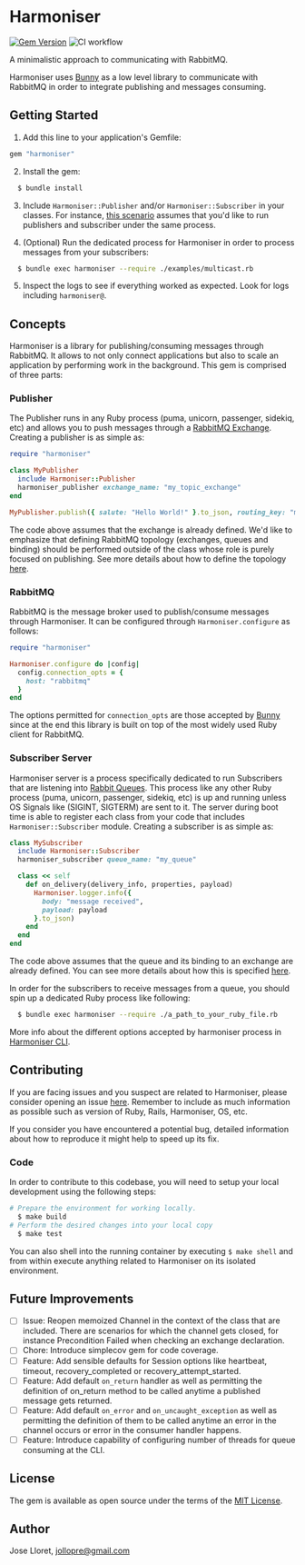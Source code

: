 # Harmoniser

[![Gem Version](https://badge.fury.io/rb/harmoniser.svg)](https://badge.fury.io/rb/harmoniser)
![CI workflow](https://github.com/jollopre/harmoniser/actions/workflows/ci.yml/badge.svg)

A minimalistic approach to communicating with RabbitMQ.

Harmoniser uses [Bunny](https://github.com/ruby-amqp/bunny) as a low level library to communicate with RabbitMQ in order to integrate publishing and messages consuming.

## Getting Started

1. Add this line to your application's Gemfile:

```ruby
gem "harmoniser"
```

2. Install the gem:

```ruby
  $ bundle install
```

3. Include `Harmoniser::Publisher` and/or `Harmoniser::Subscriber` in your classes. For instance, [this scenario](examples/multicast.rb) assumes that you'd like to run publishers and subscriber under the same process.

4. (Optional) Run the dedicated process for Harmoniser in order to process messages from your subscribers:

```sh
  $ bundle exec harmoniser --require ./examples/multicast.rb
```

5. Inspect the logs to see if everything worked as expected. Look for logs including `harmoniser@`.

## Concepts

Harmoniser is a library for publishing/consuming messages through RabbitMQ. It allows to not only connect applications but also to scale an application by performing work in the background. This gem is comprised of three parts:

### Publisher

The Publisher runs in any Ruby process (puma, unicorn, passenger, sidekiq, etc) and allows you to
push messages through a [RabbitMQ Exchange](https://www.rabbitmq.com/tutorials/amqp-concepts.html#exchanges). Creating a publisher is as simple as:

```ruby
require "harmoniser"

class MyPublisher
  include Harmoniser::Publisher
  harmoniser_publisher exchange_name: "my_topic_exchange"
end

MyPublisher.publish({ salute: "Hello World!" }.to_json, routing_key: "my_resource.foo.bar")
```

The code above assumes that the exchange is already defined. We'd like to emphasize that defining RabbitMQ topology (exchanges, queues and binding) should be performed outside of the class whose role is purely focused on publishing. See more details about how to define the topology [here](examples/multicast.rb#L9-L18).

### RabbitMQ

RabbitMQ is the message broker used to publish/consume messages through Harmoniser. It can be configured through `Harmoniser.configure` as follows:

```ruby
require "harmoniser"

Harmoniser.configure do |config|
  config.connection_opts = {
    host: "rabbitmq"
  }
end
```

The options permitted for `connection_opts` are those accepted by
[Bunny](https://github.com/ruby-amqp/bunny/blob/80a8fc7aa0cd73f8778df87ae05f28c443d10c0d/lib/bunny/session.rb#L142) since at the end this library is built on top of the most widely used Ruby client for RabbitMQ.

### Subscriber Server

Harmoniser server is a process specifically dedicated to run Subscribers that are listening into [Rabbit Queues](https://www.rabbitmq.com/tutorials/amqp-concepts.html#queues). This process like any other Ruby process (puma, unicorn, passenger, sidekiq, etc) is up and running unless OS Signals like (SIGINT, SIGTERM) are sent to it. The server during boot time is able to register each class from your code that includes `Harmoniser::Subscriber` module. Creating a subscriber is as simple as:

```ruby
class MySubscriber
  include Harmoniser::Subscriber
  harmoniser_subscriber queue_name: "my_queue"

  class << self
    def on_delivery(delivery_info, properties, payload)
      Harmoniser.logger.info({
        body: "message received",
        payload: payload
      }.to_json)
    end
  end
end
```

The code above assumes that the queue and its binding to an exchange are already defined. You can see more details about how this is specified [here](examples/multicast.rb#L9-L18).

In order for the subscribers to receive messages from a queue, you should spin up a dedicated Ruby process like following:

```sh
  $ bundle exec harmoniser --require ./a_path_to_your_ruby_file.rb
```

More info about the different options accepted by harmoniser process in [Harmoniser CLI](docs/cli.md).

## Contributing

If you are facing issues and you suspect are related to Harmoniser, please consider opening an issue [here](https://github.com/jollopre/harmoniser/issues). Remember to include as much information as possible such as version of Ruby, Rails, Harmoniser, OS, etc.

If you consider you have encountered a potential bug, detailed information about how to reproduce it might help to speed up its fix.

### Code

In order to contribute to this codebase, you will need to setup your local development using the following steps:

```sh
# Prepare the environment for working locally.
  $ make build
# Perform the desired changes into your local copy
  $ make test
```

You can also shell into the running container by executing `$ make shell` and from within execute anything related to Harmoniser on its isolated environment.

## Future Improvements

- [ ] Issue: Reopen memoized Channel in the context of the class that are included. There are scenarios for which the channel gets closed, for instance Precondition Failed when checking an exchange declaration.
- [ ] Chore: Introduce simplecov gem for code coverage.
- [ ] Feature: Add sensible defaults for Session options like heartbeat, timeout, recovery_completed or recovery_attempt_started.
- [ ] Feature: Add default `on_return` handler as well as permitting the definition of on_return method to be called anytime a published message gets returned.
- [ ] Feature: Add default `on_error` and `on_uncaught_exception` as well as permitting the definition of them to be called anytime an error in the channel occurs or error in the consumer handler happens.
- [ ] Feature: Introduce capability of configuring number of threads for queue consuming at the CLI.

## License

The gem is available as open source under the terms of the [MIT License](https://opensource.org/licenses/MIT).

## Author

Jose Lloret, [<jollopre@gmail.com>](mailto:jollopre@gmail.com)
